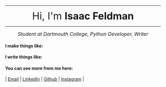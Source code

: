 
---

 <div align="center"><font size="6"> Hi, I'm <b>Isaac Feldman</b> </font></div>

---
<div align="center"><font size="3"><i>Student at Dartmouth College, Python Developer, Writer</i></font></div>


#### I make things like:


#### I write things like:


#### You can see more from me here:  
| [Email](mailto:isaac.c.feldman.23@dartmouth.edu) | [LinkedIn](https://www.linkedin.com/in/isaac-c-feldman/) | [Github](https://github.com/isaac-400) | [Instagram](https://instagram.com/isaac_feldman) |
